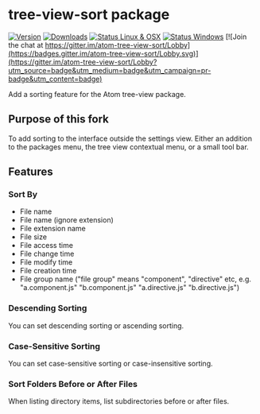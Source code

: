 # tree-view-sort package
[![Version](https://img.shields.io/apm/v/tree-view-sort.svg?style=flat-square)](https://atom.io/packages/tree-view-sort)
[![Downloads](https://img.shields.io/apm/dm/tree-view-sort.svg?style=flat-square)](https://atom.io/packages/tree-view-sort)
[![Status Linux & OSX](https://img.shields.io/travis/hex-ci/atom-tree-view-sort.svg?style=flat-square&label=Linux%20%26%20OSX)](https://travis-ci.org/hex-ci/atom-tree-view-sort)
[![Status Windows](https://img.shields.io/appveyor/ci/hex-ci/atom-tree-view-sort.svg?style=flat-square&label=Windows)](https://ci.appveyor.com/project/hex-ci/atom-tree-view-sort)
[![Join the chat at https://gitter.im/atom-tree-view-sort/Lobby](https://badges.gitter.im/atom-tree-view-sort/Lobby.svg)](https://gitter.im/atom-tree-view-sort/Lobby?utm_source=badge&utm_medium=badge&utm_campaign=pr-badge&utm_content=badge)

Add a sorting feature for the Atom tree-view package.

## Purpose of this fork
To add sorting to the interface outside the settings view. Either an addition to the packages menu, the tree view contextual menu, or a small tool bar.

## Features

### Sort By

*   File name
*   File name (ignore extension)
*   File extension name
*   File size
*   File access time
*   File change time
*   File modify time
*   File creation time
*   File group name ("file group" means "component", "directive" etc, e.g. "a.component.js" "b.component.js" "a.directive.js" "b.directive.js")

### Descending Sorting

You can set descending sorting or ascending sorting.

### Case-Sensitive Sorting

You can set case-sensitive sorting or case-insensitive sorting.

### Sort Folders Before or After Files

When listing directory items, list subdirectories before or after files.
